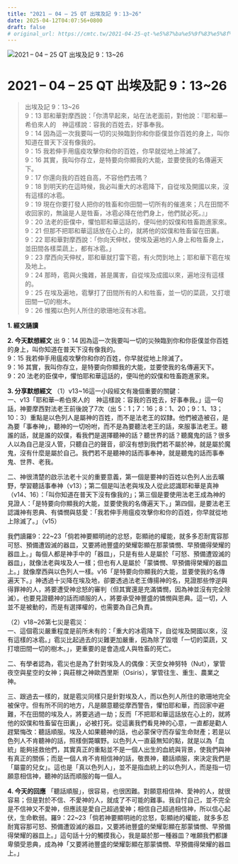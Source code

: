 ```yaml
---
title: "2021 – 04 – 25 QT 出埃及記 9：13~26"
date: 2025-04-12T04:07:56+0800
draft: false
# original_url: https://cmtc.tw/2021-04-25-qt-%e5%87%ba%e5%9f%83%e5%8f%8a%e8%a8%98-9%ef%bc%9a1326
---
```


![2021 – 04 – 25 QT 出埃及記 9：13\~26](/images/qt.jpg   "2021 – 04 – 25 QT 出埃及記 9：13\~26")

# 2021 – 04 – 25 QT 出埃及記 9：13\~26

> 出埃及記 9：13\~26  
> 9：13 耶和華對摩西說：「你清早起來，站在法老面前，對他說：『耶和華─希伯來人的　神這樣說：容我的百姓去，好事奉我。  
> 9：14 因為這一次我要叫一切的災殃臨到你和你臣僕並你百姓的身上，叫你知道在普天下沒有像我的。  
> 9：15 我若伸手用瘟疫攻擊你和你的百姓，你早就從地上除滅了。  
> 9：16 其實，我叫你存立，是特要向你顯我的大能，並要使我的名傳遍天下。  
> 9：17 你還向我的百姓自高，不容他們去嗎？  
> 9：18 到明天約在這時候，我必叫重大的冰雹降下，自從埃及開國以來，沒有這樣的冰雹。  
> 9：19 現在你要打發人把你的牲畜和你田間一切所有的催進來；凡在田間不收回家的，無論是人是牲畜，冰雹必降在他們身上，他們就必死。』」  
> 9：20 法老的臣僕中，懼怕耶和華這話的，便叫他的奴僕和牲畜跑進家來。  
> 9：21 但那不把耶和華這話放在心上的，就將他的奴僕和牲畜留在田裏。  
> 9：22 耶和華對摩西說：「你向天伸杖，使埃及遍地的人身上和牲畜身上，並田間各樣菜蔬上，都有冰雹。」  
> 9：23 摩西向天伸杖，耶和華就打雷下雹，有火閃到地上；耶和華下雹在埃及地上。  
> 9：24 那時，雹與火攙雜，甚是厲害，自從埃及成國以來，遍地沒有這樣的。  
> 9：25 在埃及遍地，雹擊打了田間所有的人和牲畜，並一切的菜蔬，又打壞田間一切的樹木。  
> 9：26 惟獨以色列人所住的歌珊地沒有冰雹。

**1. 經文誦讀**

**2.  今天默想經文**
出 9：14 因為這一次我要叫一切的災殃臨到你和你臣僕並你百姓的身上，叫你知道在普天下沒有像我的。  
9：15 我若伸手用瘟疫攻擊你和你的百姓，你早就從地上除滅了。  
9：16 其實，我叫你存立，是特要向你顯我的大能，並要使我的名傳遍天下。  
9：20 法老的臣僕中，懼怕耶和華這話的，便叫他的奴僕和牲畜跑進家來。

**3. 分享默想經文**
（1）v13\~16這一小段經文有幾個重要的關鍵：  
一、v13「耶和華─希伯來人的　神這樣說：容我的百姓去，好事奉我。」這一句話，神要摩西對法老王前後說了7次（出 5：1；7：16；8：1、20；9：1、13；10：3）重點是以色列人是屬神的百姓，而不是法老王的奴隸。他們被造被召，是為要「事奉神」，聽神的一切吩咐，而不是為要聽法老王的話，來服事法老王。聽誰的話，就是誰的奴僕，看我們是選擇聽神的話？聽世界的話？聽魔鬼的話？很多人以為自己是沒人管，只聽自己的聲音，卻沒有想到我們若不屬於神，就是屬於魔鬼，沒有什麼是屬於自己。我們若不是聽神的話而事奉神，就是聽鬼的話而事奉鬼、世界、老我。

二、神很清楚的啟示法老十災的重要意義，第一個是要神的百姓以色列人出去曠野，學習聽話事奉神（v13）；第二個是叫法老與埃及人從此認識耶和華是真神 （v14、16）：「叫你知道在普天下沒有像我的」；第三個是要使用法老王成為神的見證人：「是特要向你顯我的大能，並要使我的名傳遍天下。」第四個，是要法老王認識神有恩典、有憐憫與慈愛：「我若伸手用瘟疫攻擊你和你的百姓，你早就從地上除滅了。」（v15）

我們讀羅9：22\~23「倘若神要顯明祂的忿怒，彰顯祂的權能，就多多忍耐寬容那可怒、預備遭毀滅的器皿，又要將祂豐盛的榮耀彰顯在那蒙憐憫、早預備得榮耀的器皿上。」每個人都是神手中的「器皿」，只是有些人是屬於「可怒、預備遭毀滅的器皿」，就像法老與埃及人一樣；但也有人是屬於「蒙憐憫、早預備得榮耀的器皿上。」就像摩西與以色列人一樣。v16「是特要向你顯我的大能，並要使我的名傳遍天下。」神透過十災降在埃及地，卻要透過法老王傳揚神的名，見證那些悖逆與得罪神的人，將要遭受神忿怒的審判（但其實還是充滿憐憫，因為神並沒有完全除滅）。也要見證聽神的話而順服的人，將要承受神豐盛的憐憫與恩典。這一切，人並不是被動的，而是有選擇權的，也需要為自己負責。

（2）v18\~26第七災是雹災：  
一、這個雹災嚴重程度是前所未有的：「重大的冰雹降下，自從埃及開國以來，沒有這樣的冰雹。」雹災比起過去的災難更加嚴重，因為除了毀壞「一切的菜蔬，又打壞田間一切的樹木。」，更重要的是會造成人與牲畜的死亡。

二、有學者認為，雹災也是為了針對埃及人的偶像：天空女神努特（Nut），掌管夜空與星空的女神；與莊稼之神歐西里斯（Osiris），掌管往生、重生、農業之神。

三、跟過去一樣的，就是雹災同樣只是針對埃及人，而以色列人所住的歌珊地完全被保守。但有所不同的地方，凡是願意聽從摩西警告，懼怕耶和華，而回家中避難，不在田間的埃及人，將要逃過一劫；反而「不把耶和華這話放在心上的，就將他的奴僕和牲畜留在田裏」，必被打死。從這裏我們看見神的心意，一直都是勸人趕緊悔改：聽話順服。埃及人如果聽神的話，也必蒙保守而存留生命財產；若是以色列人不肯聽神的話，照樣倒斃曠野。以色列人一直最無知的點，就是以為「血統」能夠拯救他們，其實真正的重點並不是一個人出生的血統與背景，使我們與神有真正的關係；而是一個人肯不肯相信神的話，敬畏神，聽話順服，來決定我們是「屬靈的兒女」。這也是「真以色列人」，並不是指血統上的以色列人，而是指一切願意相信神，聽神的話而順服的每一個人。

**4. 今天的回應**
「聽話順服」，很容易，也很困難。對願意相信神、愛神的人，就很容易；但是對於不信、不愛神的人，就成了不可能的難事。我自忖自己，並不完全是不信神又不愛神，但應該是愛自己超過愛神；相信自己超過相信神，所以信心起伏，生命軟弱。羅9：22\~23「倘若神要顯明祂的忿怒，彰顯祂的權能，就多多忍耐寬容那可怒、預備遭毀滅的器皿，又要將祂豐盛的榮耀彰顯在那蒙憐憫、早預備得榮耀的器皿上。」這句話十分的觸摸我心，我是屬於那一種器皿？唯願我們都謙卑領受恩典，成為神「又要將祂豐盛的榮耀彰顯在那蒙憐憫、早預備得榮耀的器皿上。」
